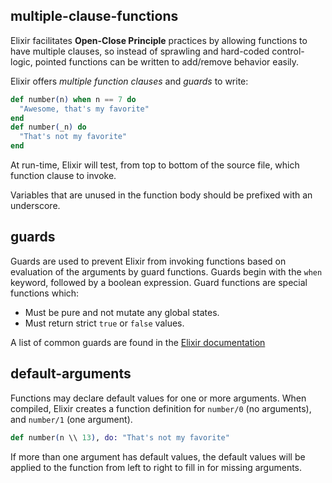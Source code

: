 ## multiple-clause-functions

Elixir facilitates **Open-Close Principle** practices by allowing functions to have multiple clauses, so instead of sprawling and hard-coded control-logic, pointed functions can be written to add/remove behavior easily.

Elixir offers _multiple function clauses_ and _guards_ to write:

```elixir
def number(n) when n == 7 do
  "Awesome, that's my favorite"
end
def number(_n) do
  "That's not my favorite"
end
```

At run-time, Elixir will test, from top to bottom of the source file, which function clause to invoke.

Variables that are unused in the function body should be prefixed with an underscore.

## guards

Guards are used to prevent Elixir from invoking functions based on evaluation of the arguments by guard functions. Guards begin with the `when` keyword, followed by a boolean expression. Guard functions are special functions which:

- Must be pure and not mutate any global states.
- Must return strict `true` or `false` values.

A list of common guards are found in the [Elixir documentation][kernel-guards]

## default-arguments

Functions may declare default values for one or more arguments. When compiled, Elixir creates a function definition for `number/0` (no arguments), and `number/1` (one argument).

```elixir
def number(n \\ 13), do: "That's not my favorite"
```

If more than one argument has default values, the default values will be applied to the function from left to right to fill in for missing arguments.

[kernel-guards]: https://hexdocs.pm/elixir/master/Kernel.html#guards
